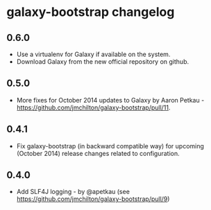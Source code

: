 # galaxy-bootstrap changelog

## 0.6.0

 - Use a virtualenv for Galaxy if available on the system.
 - Download Galaxy from the new official repository on github.

## 0.5.0

 - More fixes for October 2014 updates to Galaxy by Aaron Petkau - https://github.com/jmchilton/galaxy-bootstrap/pull/11.

## 0.4.1

 - Fix galaxy-bootstrap (in backward compatible way) for upcoming (October 2014) release changes related to configuration.

## 0.4.0

 - Add SLF4J logging - by @apetkau (see https://github.com/jmchilton/galaxy-bootstrap/pull/9)
